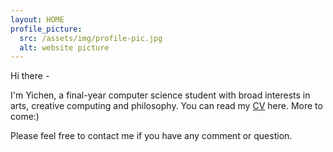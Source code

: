 ```yaml
---
layout: HOME
profile_picture:
  src: /assets/img/profile-pic.jpg
  alt: website picture
---
```

Hi there - 

I'm Yichen, a final-year computer science student with broad interests in arts, creative computing and philosophy. You can read my [CV](assets/YichenWang_Resume.pdf) here. More to come:)

Please feel free to contact me if you have any comment or question.
